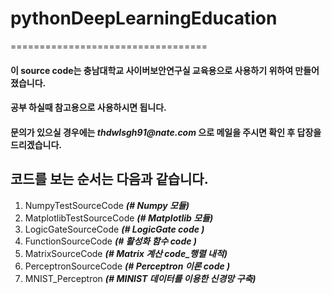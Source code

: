 # pythonDeepLearningEducation
==================================

#### 이 source code는 충남대학교 사이버보안연구실 교육용으로 사용하기 위하여 만들어졌습니다.
#### 공부 하실때 참고용으로 사용하시면 됩니다.
#### 문의가 있으실 경우에는 _thdwlsgh91@nate.com_ 으로 메일을 주시면 확인 후 답장을 드리겠습니다.

**코드를 보는 순서는 다음과 같습니다.**
------------------------
1. NumpyTestSourceCode **_(# Numpy 모듈)_**
1. MatplotlibTestSourceCode **_(# Matplotlib 모듈)_**
1. LogicGateSourceCode **_(# LogicGate code )_**
1. FunctionSourceCode **_(# 활성화 함수 code )_**
1. MatrixSourceCode **_(# Matrix 계산 code_행렬 내적)_**
1. PerceptronSourceCode **_(# Perceptron 이론 code )_**
1. MNIST_Perceptron **_(# MINIST 데이터를 이용한 신경망 구축)_**